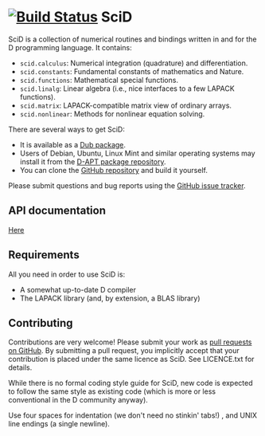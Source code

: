 [![Build Status](https://travis-ci.org/DlangScience/scid.svg?branch=master)](https://travis-ci.org/DlangScience/scid)
SciD
====

SciD is a collection of numerical routines and bindings written in and for
the D programming language.  It contains:

  * `scid.calculus`: Numerical integration (quadrature) and differentiation.
  * `scid.constants`: Fundamental constants of mathematics and Nature.
  * `scid.functions`: Mathematical special functions.
  * `scid.linalg`: Linear algebra (i.e., nice interfaces to a few LAPACK functions).
  * `scid.matrix`: LAPACK-compatible matrix view of ordinary arrays.
  * `scid.nonlinear`: Methods for nonlinear equation solving.

There are several ways to get SciD:

  * It is available as a [Dub package](http://code.dlang.org/packages/scid).
  * Users of Debian, Ubuntu, Linux Mint and similar operating systems may
    install it from the [D-APT package repository](http://d-apt.sourceforge.net/).
  * You can clone the [GitHub repository](https://github.com/DlangScience/scid)
    and build it yourself.

Please submit questions and bug reports using the
[GitHub issue tracker](https://github.com/DlangScience/scid/issues).

API documentation
-----------------

[Here](https://dlangscience.github.io/scid/api/)

Requirements
------------
All you need in order to use SciD is:

  * A somewhat up-to-date D compiler
  * The LAPACK library (and, by extension, a BLAS library)

Contributing
------------
Contributions are very welcome!  Please submit your work as
[pull requests on GitHub](https://github.com/DlangScience/scid/pulls).
By submitting a pull request, you implicitly accept that your contribution
is placed under the same licence as SciD.  See LICENCE.txt for details.

While there is no formal coding style guide for SciD, new code is expected to
follow the same style as existing code (which is more or less conventional
in the D community anyway).

Use four spaces for indentation (we don't need no stinkin' tabs!) , and UNIX
line endings (a single newline).
